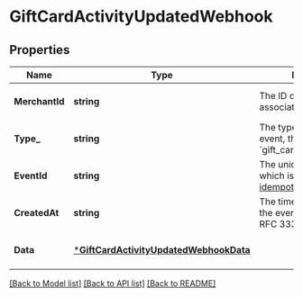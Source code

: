 # GiftCardActivityUpdatedWebhook

## Properties

 Name           | Type                                                                             | Description                                                                                                                                             | Notes                        
----------------|----------------------------------------------------------------------------------|---------------------------------------------------------------------------------------------------------------------------------------------------------|------------------------------
 **MerchantId** | **string**                                                                       | The ID of the Square seller associated with the event.                                                                                                  | [optional] [default to null] 
 **Type_**      | **string**                                                                       | The type of event. For this event, the value is &#x60;gift_card.activity.updated&#x60;.                                                                 | [optional] [default to null] 
 **EventId**    | **string**                                                                       | The unique ID of the event, which is used for  [idempotency support](https://developer.squareup.com/docs/webhooks/step4manage#webhooks-best-practices). | [optional] [default to null] 
 **CreatedAt**  | **string**                                                                       | The timestamp of when the event was created, in RFC 3339 format.                                                                                        | [optional] [default to null] 
 **Data**       | [***GiftCardActivityUpdatedWebhookData**](GiftCardActivityUpdatedWebhookData.md) |                                                                                                                                                         | [optional] [default to null] 

[[Back to Model list]](../README.md#documentation-for-models) [[Back to API list]](../README.md#documentation-for-api-endpoints) [[Back to README]](../README.md)

